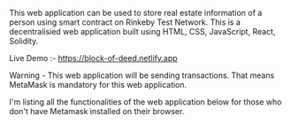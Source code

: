 This web application can be used to store real estate information of a person using smart contract on Rinkeby Test Network. This is a decentralisied web application built using HTML, CSS, JavaScript, React, Solidity.

Live Demo :- https://block-of-deed.netlify.app

Warning - This web application will be sending transactions. That means MetaMask is mandatory for this web application.

I'm listing all the functionalities of the web application below for those who don't have Metamask installed on their browser.
